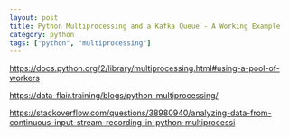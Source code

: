 ```yaml
---
layout: post
title: Python Multiprocessing and a Kafka Queue - A Working Example
category: python
tags: ["python", "multiprocessing"]
---
```

https://docs.python.org/2/library/multiprocessing.html#using-a-pool-of-workers

https://data-flair.training/blogs/python-multiprocessing/

https://stackoverflow.com/questions/38980940/analyzing-data-from-continuous-input-stream-recording-in-python-multiprocessi


